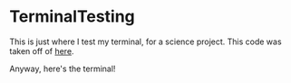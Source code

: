 # TerminalTesting
This is just where I test my terminal, for a science project. This code was taken off of <a href=https://itnext.io/how-to-create-interactive-terminal-like-website-888bb0972288>here</a>.
<p></p>
<p>Anyway, here's the terminal!</p>
